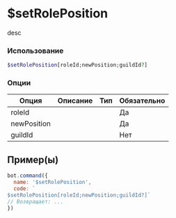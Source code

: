# $setRolePosition
desc
### Использование
```php
$setRolePosition[roleId;newPosition;guildId?]
```

### Опции

| Опция | Описание | Тип | Обязательно |
|--------|-------------|------|----------|
| roleId |  |  | Да | 
| newPosition |  |  | Да | 
| guildId |  |  | Нет |
## Пример(ы)

```javascript
bot.command({
  name: '$setRolePosition',
  code: `
$setRolePosition[roleId;newPosition;guildId?]`
// Возвращает: ...
})
```
